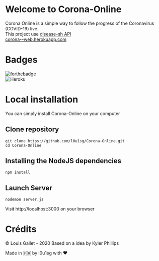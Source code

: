 # Welcome to Corona-Online

Corona Online is a simple way to follow the progress of the Coronavirus (COVID-19) live.  
This project use [disease-sh API](https://github.com/disease-sh)  
[corona--web.herokuapp.com](https://corona--web.herokuapp.com/)

# Badges

[![forthebadge](https://forthebadge.com/images/badges/made-with-javascript.svg)](https://forthebadge.com)  
![Heroku](https://heroku-badge.herokuapp.com/?app=corona--web)

# Local installation

You can simply install Corona-Online on your computer

## Clone repository

```
git clone https://github.com/l0u1sg/Corona-Online.git
cd Corona-Online
```

## Installing the NodeJS dependencies

```
npm install
```

## Launch Server

```
nodemon server.js
```

Visit http://localhost:3000 on your browser

# Crédits

© Louis Gallet - 2020
Based on a idea by Kyler Phillips

Made in 🇫🇷 by l0u1sg with ❤️
